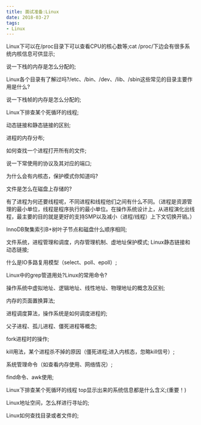 ```yaml
---
title: 面试准备:Linux
date: 2018-03-27
tags:
- Linux
---
```

<!-- TOC -->


<!-- /TOC -->

Linux下可以在/proc目录下可以查看CPU的核心数等;cat /proc/下边会有很多系统内核信息可供显示; 

说一下栈的内存是怎么分配的;

Linux各个目录有了解过吗?/etc、/bin、/dev、/lib、/sbin这些常见的目录主要作用是什么?

说一下栈帧的内存是怎么分配的;

Linux下排查某个死循环的线程;

动态链接和静态链接的区别;

进程的内存分布;

如何查找一个进程打开所有的文件;

说一下常使用的协议及其对应的端口;

为什么会有内核态，保护模式你知道吗?

文件是怎么在磁盘上存储的?

有了进程为何还要线程呢，不同进程和线程他们之间有什么不同。（进程是资源管理的最小单位，线程是程序执行的最小单位。在操作系统设计上，从进程演化出线程，最主要的目的就是更好的支持SMP以及减小（进程/线程）上下文切换开销。）

InnoDB聚集索引B+树叶子节点和磁盘什么顺序相同;

文件系统，进程管理和调度，内存管理机制、虚地址保护模式;
Linux静态链接和动态链接;

什么是IO多路复用模型（select、poll、epoll）;

Linux中的grep管道用处?Linux的常用命令?

操作系统中虚拟地址、逻辑地址、线性地址、物理地址的概念及区别;

内存的页面置换算法;

进程调度算法，操作系统是如何调度进程的;

父子进程、孤儿进程、僵死进程等概念;

fork进程时的操作;

kill用法，某个进程杀不掉的原因（僵死进程;进入内核态，忽略kill信号）;

系统管理命令（如查看内存使用、网络情况）;

find命令、awk使用;

Linux下排查某个死循环的线程
top显示出来的系统信息都是什么含义;(重要！)

Linux地址空间，怎么样进行寻址的;

Linux如何查找目录或者文件的;